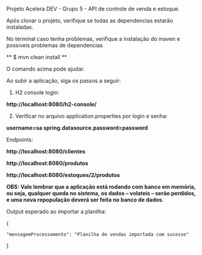 Projeto Acelera DEV - Grupo 5 - API de controle de venda e estoque.

Após clonar o projeto, verifique se todas as dependencias estarão instaladas.

No terminal caso tenha problemas, verifique a instalação do maven e possiveis problemas de dependencias

**
$ mvn clean install
**

O comando acima pode ajudar.

Ao subir a aplicação, siga os passos a seguir:

1. H2 console login:

**http://localhost:8080/h2-console/**

2. Verificar no arquivo application.properties por login e senha:

**username=sa
spring.datasource.password=password**



Endpoints: 

**http://localhost:8080/clientes**

**http://localhost:8080/produtos**

**http://localhost:8080/estoques/2/produtos**


**OBS: Vale lembrar que a aplicação está rodando com banco em memória, ou seja, qualquer queda no sistema, os dados – volateis – serão perdidos, e uma nova repopulação deverá ser feita no banco de dados.**

Output esperado ao importar a planilha:

{

    "mensagemProcessamento": "Planilha de vendas importada com sucesso"

}
